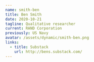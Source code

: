 ```yaml
---
name: smith-ben
title: Ben Smith
date: 2020-10-21
tagline: Qualitative researcher
current: RAND Corporation
previously: US Navy
avatar: /assets/dynamic/smith-ben.png
links:
  - title: Substack
    url: http://bens.substack.com/
---
```

